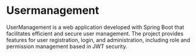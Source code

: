 # Usermanagement
UserManagement is a web application developed with Spring Boot that facilitates efficient and secure user management. The project provides features for user registration, login, and administration, including role and permission management based in JWT security.
